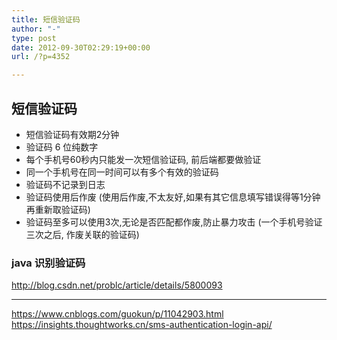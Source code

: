 ```yaml
---
title: 短信验证码
author: "-"
type: post
date: 2012-09-30T02:29:19+00:00
url: /?p=4352

---
```

## 短信验证码



- 短信验证码有效期2分钟
- 验证码 6 位纯数字 
- 每个手机号60秒内只能发一次短信验证码, 前后端都要做验证
- 同一个手机号在同一时间可以有多个有效的验证码
- 验证码不记录到日志
- 验证码使用后作废 (使用后作废,不太友好,如果有其它信息填写错误得等1分钟再重新取验证码)
- 验证码至多可以使用3次,无论是否匹配都作废,防止暴力攻击 (一个手机号验证三次之后, 作废关联的验证码)


### java 识别验证码
<http://blog.csdn.net/problc/article/details/5800093>

---

https://www.cnblogs.com/guokun/p/11042903.html
https://insights.thoughtworks.cn/sms-authentication-login-api/
